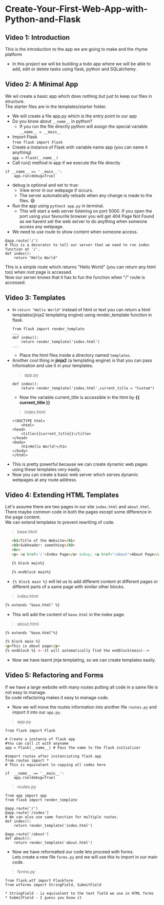 # Create-Your-First-Web-App-with-Python-and-Flask

## Video 1: Introduction
This is the introduction to the app we are going to make and the rhyme platform
- In this project we will be building a todo app where we will be able to add, edit or delete tasks using flask, python and SQLalchemy.

## Video 2: A Minimal App
We wil create a basic app which does nothing but just to keep our files in structure.  
The starter files are in the templates/starter folder.
* We will create a file app.py which is the entry point to our app
* Do you know about `__name__` in python?
    * If you run the file directly python will assign the special variable `__name__ = __main__`  
* Import Flask  
`from flask import Flask`
* Create a instance of Flask with variable name app (you can name it anything)  
`app = Flask(__name__)`
* Call run() method in app if we execute the file directly  
```python3
if __name__ == '__main__':
    app.run(debug=True)
```
* debug is optional and set to true:
    *  View error in our webpage if occurs.
    * The server automatically reloads when any change is made to the files. :smile: 
* Run the app using `python3 app.py` in terminal.  
    * This will start a web server listening on port 5000. If you open the port using your favourite browser you will get 404 Page Not Found as we havent set the web server to do anything when someone access any webpage.
* We need to use route to show content when someone access.  
```python3
@app.route('/') 
# This is a decorator to tell our server that we need to run index function at '/'.
def index():
    return "Hello World"
```
This is a simple route which returns "Hello World" (you can return any html too) when root page is accessed.  
Now our server knows that it has to fun the function when "/" route is accessed.

## Video 3: Templates
* In `return "Hello World"` instead of html or text you can return a html templates(jinja2 templating engine) using render_template function in flask.
    ```python3
    from flask import render_template
    ...
    def index():
        return render_template('index.html')
    ...

    ```
    * Place the html files inside a directory named `templates`.
* Another cool thing in **jinja2** (a templating engine) is that you can pass information and use it in your templates.
    >app.py  
    ```python3
    def index():
        return render_template('index.html',current_title = "Custom")
    ```
    * Now the variable current_title is accessible in the html by **{{ current_title }}**
    > index.html  
    ```
    <!DOCTYPE html>
        <html>
    <head>
        <title>{{current_title}}</title>
    </head>
    <body>
        <h1>Hello World!</h1>
    </body>
    </html>
    ```
* This is pretty powerful because we can create dynamic web pages using these templates very easily.
* Now you can create a basic web server which serves dynamic webpages at any route address.

## Video 4: Extending HTML Templates

Let's assume there are two pages in our site `index.html` and `about.html`.  
There maybe common code in both the pages except some difference in the page content.  
We can extend templates to prevent rewriting of code.  
> base.html
 ```html
    <h1>Title of the Website</h1>
    <h3>Subheader: something</h3>
    <hr>
    <p> <a href='/'>Index Page</a> &nbsp; <a href="/about">About Page</a></p>

    {% block main%}

    {% endblock main%}
```
* `{% block main %}` will let us to add different content at different pages or different parts of a same page with similar other blocks.
> index.html
```html
{% extends "base.html" %}
```
* This will add the content of `base.html` in the index page.
> about.html
```html
{% extends "base.html"%}

{% block main %}
<p>This is about page</p>
{% endblock %} <--It will automatically find the endblock(main)-->
```
* Now we have learnt jinja templating, so we can create templates easily.

## Video 5: Refactoring and Forms
If we have a large website with many routes putting all code in a same file is not easy to manage.  
So code refactoring makes it easy to manage code.
* Now we will move the routes information into another file `routes.py` and import it into our `app.py`.
>app.py
```python3
from flask import Flask

# Create a instance of flask app
#You can call it with anyname
app = Flask(__name__) # Pass the name to the flask initializer

#import routes after instanciating flask app
from routes import *
# This is equivalent to copying all codes here

if  __name__ == '__main__':
    app.run(debug=True)
```
>routes.py
```python3
from app import app
from flask import render_template

@app.route('/')
@app.route('/index') 
# We can also use same function for multiple routes.
def index():
    return render_template('index.html')

@app.route('/about')
def about():
    return render_template('about.html')
```
* Now we have reformatted our code lets proceed with forms.  
Lets create a new file `forms.py` and we will use this to import in our main code.  
>forms.py
```python3
from flask.wtf import Flaskform
from wtforms import StringField, SubmitField
```
    * StringField - is equivalent to the text field we use in HTML forms
    * SubmitField - I guess you know it

